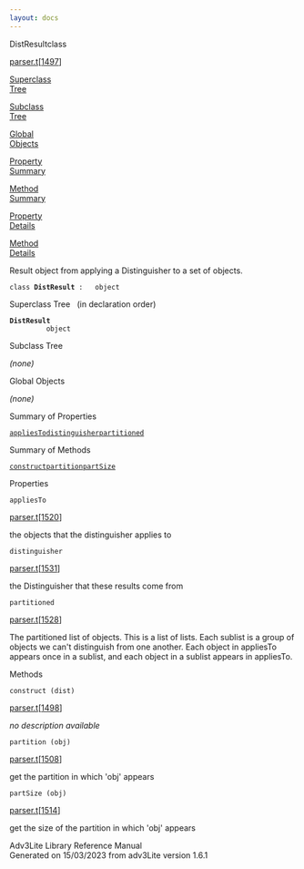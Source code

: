 ```yaml
---
layout: docs
---
```

<span class="title">DistResult</span><span class="type">class</span>

[parser.t](../file/parser.t.html)\[[1497](../source/parser.t.html#1497)\]

[Superclass  
Tree](#_SuperClassTree_)

[Subclass  
Tree](#_SubClassTree_)

[Global  
Objects](#_ObjectSummary_)

[Property  
Summary](#_PropSummary_)

[Method  
Summary](#_MethodSummary_)

[Property  
Details](#_Properties_)

[Method  
Details](#_Methods_)

<div class="fdesc">

Result object from applying a Distinguisher to a set of objects.

`class `**`DistResult`**` :   object`

</div>

<span id="_SuperClassTree_"></span>

<div class="mjhd">

<span class="hdln">Superclass Tree</span>   (in declaration order)

</div>

**`DistResult`**  
`         object`  
<span id="_SubClassTree_"></span>

<div class="mjhd">

<span class="hdln">Subclass Tree</span>  

</div>

*(none)* <span id="_ObjectSummary_"></span>

<div class="mjhd">

<span class="hdln">Global Objects</span>  

</div>

*(none)* <span id="_PropSummary_"></span>

<div class="mjhd">

<span class="hdln">Summary of Properties</span>  

</div>

[`appliesTo`](#appliesTo)[`distinguisher`](#distinguisher)[`partitioned`](#partitioned)

<span id="_MethodSummary_"></span>

<div class="mjhd">

<span class="hdln">Summary of Methods</span>  

</div>

[`construct`](#construct)[`partition`](#partition)[`partSize`](#partSize)

<span id="_Properties_"></span>

<div class="mjhd">

<span class="hdln">Properties</span>  

</div>

<span id="appliesTo"></span>

`appliesTo`

[parser.t](../file/parser.t.html)\[[1520](../source/parser.t.html#1520)\]

<div class="desc">

the objects that the distinguisher applies to

</div>

<span id="distinguisher"></span>

`distinguisher`

[parser.t](../file/parser.t.html)\[[1531](../source/parser.t.html#1531)\]

<div class="desc">

the Distinguisher that these results come from

</div>

<span id="partitioned"></span>

`partitioned`

[parser.t](../file/parser.t.html)\[[1528](../source/parser.t.html#1528)\]

<div class="desc">

The partitioned list of objects. This is a list of lists. Each sublist
is a group of objects we can't distinguish from one another. Each object
in appliesTo appears once in a sublist, and each object in a sublist
appears in appliesTo.

</div>

<span id="_Methods_"></span>

<div class="mjhd">

<span class="hdln">Methods</span>  

</div>

<span id="construct"></span>

`construct (dist)`

[parser.t](../file/parser.t.html)\[[1498](../source/parser.t.html#1498)\]

<div class="desc">

*no description available*

</div>

<span id="partition"></span>

`partition (obj)`

[parser.t](../file/parser.t.html)\[[1508](../source/parser.t.html#1508)\]

<div class="desc">

get the partition in which 'obj' appears

</div>

<span id="partSize"></span>

`partSize (obj)`

[parser.t](../file/parser.t.html)\[[1514](../source/parser.t.html#1514)\]

<div class="desc">

get the size of the partition in which 'obj' appears

</div>

<div class="ftr">

Adv3Lite Library Reference Manual  
Generated on 15/03/2023 from adv3Lite version 1.6.1

</div>
